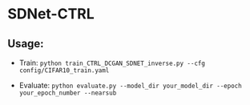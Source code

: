 # SDNet-CTRL
## Usage:
* Train:
`python train_CTRL_DCGAN_SDNET_inverse.py --cfg config/CIFAR10_train.yaml`

* Evaluate:
`python evaluate.py --model_dir your_model_dir --epoch your_epoch_number --nearsub`
